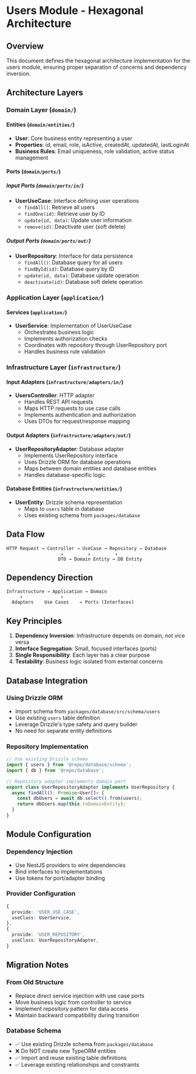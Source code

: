 # Users Module - Hexagonal Architecture

## Overview

This document defines the hexagonal architecture implementation for the users module, ensuring
proper separation of concerns and dependency inversion.

## Architecture Layers

### Domain Layer (`domain/`)

#### Entities (`domain/entities/`)

- **User**: Core business entity representing a user
- **Properties**: id, email, role, isActive, createdAt, updatedAt, lastLoginAt
- **Business Rules**: Email uniqueness, role validation, active status management

#### Ports (`domain/ports/`)

##### Input Ports (`domain/ports/in/`)

- **UserUseCase**: Interface defining user operations
  - `findAll()`: Retrieve all users
  - `findOne(id)`: Retrieve user by ID
  - `update(id, data)`: Update user information
  - `remove(id)`: Deactivate user (soft delete)

##### Output Ports (`domain/ports/out/`)

- **UserRepository**: Interface for data persistence
  - `findAll()`: Database query for all users
  - `findById(id)`: Database query by ID
  - `update(id, data)`: Database update operation
  - `deactivate(id)`: Database soft delete operation

### Application Layer (`application/`)

#### Services (`application/`)

- **UserService**: Implementation of UserUseCase
  - Orchestrates business logic
  - Implements authorization checks
  - Coordinates with repository through UserRepository port
  - Handles business rule validation

### Infrastructure Layer (`infrastructure/`)

#### Input Adapters (`infrastructure/adapters/in/`)

- **UsersController**: HTTP adapter
  - Handles REST API requests
  - Maps HTTP requests to use case calls
  - Implements authentication and authorization
  - Uses DTOs for request/response mapping

#### Output Adapters (`infrastructure/adapters/out/`)

- **UserRepositoryAdapter**: Database adapter
  - Implements UserRepository interface
  - Uses Drizzle ORM for database operations
  - Maps between domain entities and database entities
  - Handles database-specific logic

#### Database Entities (`infrastructure/entities/`)

- **UserEntity**: Drizzle schema representation
  - Maps to `users` table in database
  - Uses existing schema from `packages/database`

## Data Flow

```
HTTP Request → Controller → UseCase → Repository → Database
                    ↓         ↓         ↓
                   DTO → Domain Entity → DB Entity
```

## Dependency Direction

```
Infrastructure → Application → Domain
     ↑              ↑
  Adapters    Use Cases    ← Ports (Interfaces)
```

## Key Principles

1. **Dependency Inversion**: Infrastructure depends on domain, not vice versa
2. **Interface Segregation**: Small, focused interfaces (ports)
3. **Single Responsibility**: Each layer has a clear purpose
4. **Testability**: Business logic isolated from external concerns

## Database Integration

### Using Drizzle ORM

- Import schema from `packages/database/src/schema/users`
- Use existing `users` table definition
- Leverage Drizzle's type safety and query builder
- No need for separate entity definitions

### Repository Implementation

```typescript
// Use existing Drizzle schema
import { users } from '@repo/database/schema';
import { db } from '@repo/database';

// Repository adapter implements domain port
export class UserRepositoryAdapter implements UserRepository {
  async findAll(): Promise<User[]> {
    const dbUsers = await db.select().from(users);
    return dbUsers.map(this.toDomainEntity);
  }
}
```

## Module Configuration

### Dependency Injection

- Use NestJS providers to wire dependencies
- Bind interfaces to implementations
- Use tokens for port/adapter binding

### Provider Configuration

```typescript
{
  provide: 'USER_USE_CASE',
  useClass: UserService,
},
{
  provide: 'USER_REPOSITORY',
  useClass: UserRepositoryAdapter,
}
```

## Migration Notes

### From Old Structure

- Replace direct service injection with use case ports
- Move business logic from controller to service
- Implement repository pattern for data access
- Maintain backward compatibility during transition

### Database Schema

- ✅ Use existing Drizzle schema from `packages/database`
- ❌ Do NOT create new TypeORM entities
- ✅ Import and reuse existing table definitions
- ✅ Leverage existing relationships and constraints
